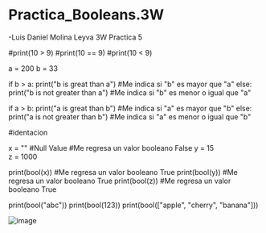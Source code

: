 # Practica_Booleans.3W
-Luis Daniel Molina Leyva 3W
Practica 5 

#print(10 > 9)
#print(10 == 9)
#print(10 < 9)


a = 200
b = 33

if b > a:
    print("b is great than a") #Me indica si "b" es mayor que "a"
else:
    print("b is not greater than a") #Me indica si "b" es menor o igual que "a"

if a > b:
    print("a is great than b") #Me indica si "a" es mayor que "b"
else:
    print("a is not greater than b") #Me indica si "a" es menor o igual que "b"

#identacion


x = ""     #Null Value
            #Me regresa un valor booleano False 
y = 15      
z = 1000

print(bool(x)) #Me regresa un valor booleano True 
print(bool(y)) #Me regresa un valor booleano True 
print(bool(z)) #Me regresa un valor booleano True 

print(bool("abc"))
print(bool(123))
print(bool(["apple", "cherry", "banana"]))

![image](https://github.com/user-attachments/assets/cfb916b5-d4ee-4086-80d5-b09eceb2b889)
